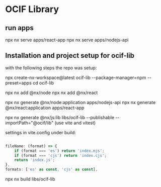 # OCIF Library

## run apps

npx nx serve apps/react-app
npx nx serve apps/nodejs-api

## Installation and project setup for ocif-lib

with the following steps the repo was setup:

npx create-nx-workspace@latest ocif-lib --package-manager=npm --preset=apps
cd ocif-lib

npx nx add @nx/node
npx nx add @nx/react

npx nx generate @nx/node:application apps/nodejs-api
npx nx generate @nx/react:application apps/react-app

npx nx generate @nx/js:lib libs/ocif-lib --publishable --importPath="@ocif/lib"
(use vite and vitest)

settings in vite.config under build:

```ts

fileName: (format) => {
    if (format === 'es') return 'index.mjs';
    if (format === 'cjs') return 'index.cjs';
    return 'index.js';
},
formats: ['es' as const, 'cjs' as const],

```

npx nx build libs/ocif-lib
